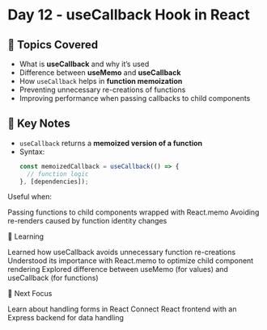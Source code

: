 # Day 12 - useCallback Hook in React

## 📌 Topics Covered
- What is **useCallback** and why it’s used
- Difference between **useMemo** and **useCallback**
- How `useCallback` helps in **function memoization**
- Preventing unnecessary re-creations of functions
- Improving performance when passing callbacks to child components

## 📝 Key Notes
- `useCallback` returns a **memoized version of a function**
- Syntax:  
  ```jsx
  const memoizedCallback = useCallback(() => {
    // function logic
  }, [dependencies]);

Useful when:

Passing functions to child components wrapped with React.memo
Avoiding re-renders caused by function identity changes

📖 Learning

Learned how useCallback avoids unnecessary function re-creations
Understood its importance with React.memo to optimize child component rendering
Explored difference between useMemo (for values) and useCallback (for functions)

🎯 Next Focus

Learn about handling forms in React
Connect React frontend with an Express backend for data handling